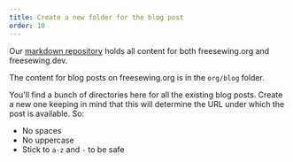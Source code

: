 ```yaml
---
title: Create a new folder for the blog post
order: 10
---
```


Our [markdown repository](https://github.com/freesewing/markdown/) holds all content
for both freesewing.org and freesewing.dev.

The content for blog posts on freesewing.org is in the `org/blog` folder.

You'll find a bunch of directories here for all the existing blog posts. 
Create a new one keeping in mind that this will determine the URL under which the post
is available. So:

 - No spaces
 - No uppercase
 - Stick to `a-z` and `-` to be safe

